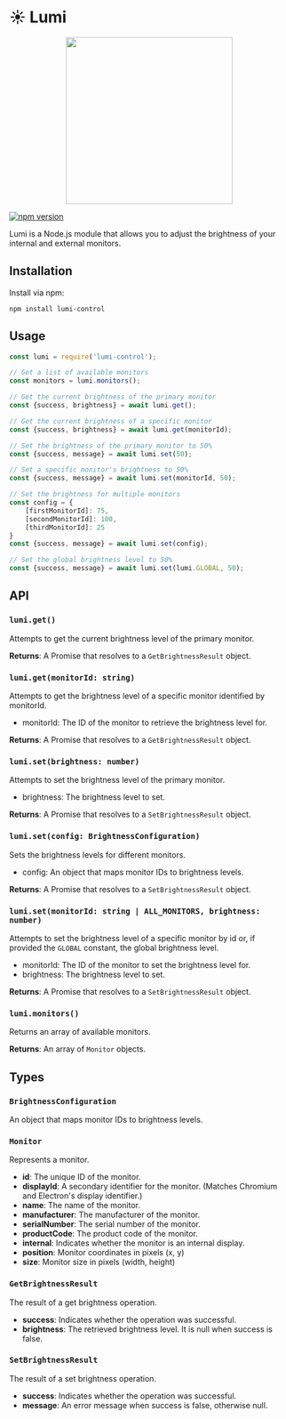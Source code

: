 # ☀️ Lumi

<p align="center">
<img src="https://i.imgur.com/xextiVJ.png" height="300">
</p>

[![npm version](https://badge.fury.io/js/lumi-control.svg)](https://badge.fury.io/js/lumi-control)

Lumi is a Node.js module that allows you to adjust the brightness of your internal and external monitors.

## Installation

Install via npm:

```commandline
npm install lumi-control
```

## Usage

```javascript
const lumi = require('lumi-control');

// Get a list of available monitors
const monitors = lumi.monitors();

// Get the current brightness of the primary monitor
const {success, brightness} = await lumi.get();

// Get the current brightness of a specific monitor
const {success, brightness} = await lumi.get(monitorId);

// Set the brightness of the primary monitor to 50%
const {success, message} = await lumi.set(50);

// Set a specific monitor's brightness to 50%
const {success, message} = await lumi.set(monitorId, 50);

// Set the brightness for multiple monitors
const config = {
    [firstMonitorId]: 75,
    [secondMonitorId]: 100,
    [thirdMonitorId]: 25
}
const {success, message} = await lumi.set(config);

// Set the global brightness level to 50%
const {success, message} = await lumi.set(lumi.GLOBAL, 50);

```

## API

### `lumi.get()`

Attempts to get the current brightness level of the primary monitor.

**Returns**: A Promise that resolves to a `GetBrightnessResult` object.

### `lumi.get(monitorId: string)`

Attempts to get the brightness level of a specific monitor identified by monitorId.

- monitorId: The ID of the monitor to retrieve the brightness level for.

**Returns**: A Promise that resolves to a `GetBrightnessResult` object.

### `lumi.set(brightness: number)`

Attempts to set the brightness level of the primary monitor.

- brightness: The brightness level to set.

**Returns**: A Promise that resolves to a `SetBrightnessResult` object.

### `lumi.set(config: BrightnessConfiguration)`

Sets the brightness levels for different monitors.

- config: An object that maps monitor IDs to brightness levels.

**Returns**: A Promise that resolves to a `SetBrightnessResult` object.

### `lumi.set(monitorId: string | ALL_MONITORS, brightness: number)`

Attempts to set the brightness level of a specific monitor by id or, if provided the `GLOBAL` constant, the global
brightness level.

- monitorId: The ID of the monitor to set the brightness level for.
- brightness: The brightness level to set.

**Returns**: A Promise that resolves to a `SetBrightnessResult` object.

### `lumi.monitors()`

Returns an array of available monitors.

**Returns**: An array of `Monitor` objects.

## Types

### `BrightnessConfiguration`

An object that maps monitor IDs to brightness levels.

### `Monitor`

Represents a monitor.

- **id**: The unique ID of the monitor.
- **displayId**: A secondary identifier for the monitor. (Matches Chromium and Electron's display identifier.)
- **name**: The name of the monitor.
- **manufacturer**: The manufacturer of the monitor.
- **serialNumber**: The serial number of the monitor.
- **productCode**: The product code of the monitor.
- **internal**: Indicates whether the monitor is an internal display.
- **position**: Monitor coordinates in pixels (x, y)
- **size**: Monitor size in pixels (width, height)

### `GetBrightnessResult`

The result of a get brightness operation.

- **success**: Indicates whether the operation was successful.
- **brightness**: The retrieved brightness level. It is null when success is false.

### `SetBrightnessResult`

The result of a set brightness operation.

- **success**: Indicates whether the operation was successful.
- **message**: An error message when success is false, otherwise null.
